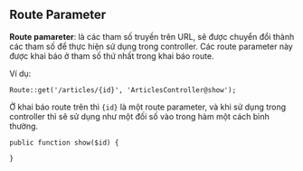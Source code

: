 ## Route Parameter

**Route pamareter**: là các tham số truyền trên URL, sẽ được chuyển đổi thành các tham số để thực hiện sử dụng trong controller. Các route parameter này được khai báo ở tham số thứ nhất trong khai báo route.

Ví dụ:

```
Route::get('/articles/{id}', 'ArticlesController@show');
```

Ở khai báo route trên thì `{id}` là một route parameter, và khi sử dụng trong controller thì sẽ sử dụng như một đối số vào trong hàm một cách bình thường.

```
public function show($id) {

}
```